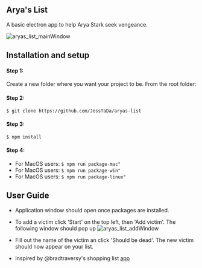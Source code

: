 ## Arya's List

A basic electron app to help Arya Stark seek vengeance.

 ![aryas_list_mainWindow](https://user-images.githubusercontent.com/17763644/61831820-ede7f180-ae23-11e9-939b-418583474e35.png)

## Installation and setup
#### Step 1:  
Create a new folder where you want your project to be. From the root folder:

#### Step 2:
 ```$ git clone https://github.com/JessTaDa/aryas-list```

#### Step 3:
  ```$ npm install ```
#### Step 4:
- For MacOS users:
```$ npm run package-mac"```
- For MacOS users:
```$ npm run package-win"```
- For MacOS users:
```$ npm run package-linux"```


## User Guide
- Application window should open once packages are installed.
- To add a victim click 'Start' on the top left, then 'Add victim'. The following window should pop up ![aryas_list_addWindow](https://user-images.githubusercontent.com/17763644/61831817-ecb6c480-ae23-11e9-89d5-e01592350e15.png)
- Fill out the name of the victim an click 'Should be dead'.
The new victim should now appear on your list.

- Inspired by @bradtraversy's shopping list [app](https://github.com/bradtraversy/electronshoppinglist)

